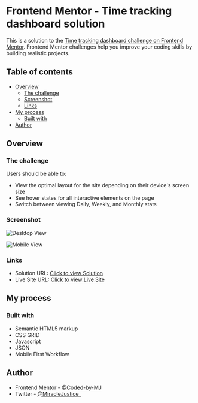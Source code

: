 # Frontend Mentor - Time tracking dashboard solution

This is a solution to the [Time tracking dashboard challenge on Frontend Mentor](https://www.frontendmentor.io/challenges/time-tracking-dashboard-UIQ7167Jw). Frontend Mentor challenges help you improve your coding skills by building realistic projects. 




## Table of contents
- [Overview](#overview)
  - [The challenge](#the-challenge)
  - [Screenshot](#screenshot)
  - [Links](#links)
- [My process](#my-process)
  - [Built with](#built-with)
- [Author](#author)


## Overview

### The challenge

Users should be able to:

- View the optimal layout for the site depending on their device's screen size
- See hover states for all interactive elements on the page
- Switch between viewing Daily, Weekly, and Monthly stats


### Screenshot
![Desktop View](images/desktop.png.jpg)

![Mobile View](images/mobile.png.jpg)

### Links
- Solution URL: [Click to view Solution](https://www.frontendmentor.io/solutions/loopstudios-landing-page-using-css-grid-Q2EONNQZCb)
- Live Site URL: [Click to view Live Site](https://coded-by-mj.github.io/Front-end-Mentor-Challenge13/)


## My process

### Built with
- Semantic HTML5 markup
- CSS GRID
- Javascript
- JSON
- Mobile First Workflow



## Author
- Frontend Mentor - [@Coded-by-MJ](https://www.frontendmentor.io/profile/Coded-by-MJ)
- Twitter - [@MiracleJustice_](https://twitter.com/miraclejustice_)